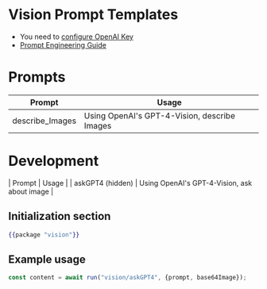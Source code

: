 # Vision Prompt Templates
* You need to [configure OpenAI Key](https://text-gen.com/configure-api-key)
* [Prompt Engineering Guide](https://docs.google.com/document/d/11WlzjBT0xRpQhP9tFMtxzd0q6ANIdHPUBkMV-YB043U)

# Prompts 
| Prompt             | Usage                                               |
| ----------------   | --------------------------------------------------- |
| describe_Images    | Using OpenAI's GPT-4-Vision, describe Images        |



# Development

| Prompt             | Usage                                               |
| askGPT4  (hidden)  | Using OpenAI's GPT-4-Vision, ask about image        |

## Initialization section
```handlebars
{{package "vision"}}
```


## Example usage
```js
const content = await run("vision/askGPT4", {prompt, base64Image});
```
